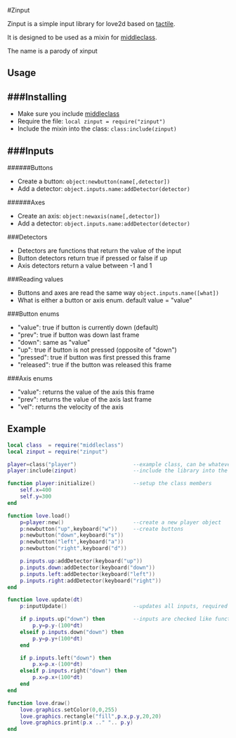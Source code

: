 #Zinput


Zinput is a simple input library for love2d based on [tactile](https://github.com/tesselode/tactile).

It is designed to be used as a mixin for [middleclass](https://github.com/kikito/middleclass).

The name is a parody of xinput


Usage
----
###Installing
-------
- Make sure you include [middleclass](https://github.com/kikito/middleclass)
- Require the file: `local zinput = require("zinput")`
- Include the mixin into the class: `class:include(zinput)`

###Inputs
-------
######Buttons
- Create a button: `object:newbutton(name[,detector])`
- Add a detector: `object.inputs.name:addDetector(detector)`

######Axes
- Create an axis: `object:newaxis(name[,detector])`
- Add a detector: `object.inputs.name:addDetector(detector)`

###Detectors
- Detectors are functions that return the value of the input
- Button detectors return true if pressed or false if up
- Axis detectors return a value between -1 and 1

###Reading values
- Buttons and axes are read the same way `object.inputs.name([what])`
- What is either a button or axis enum. default value = "value"

###Button enums
- "value":    true if button is currently down (default)
- "prev":     true if button was down last frame
- "down":     same as "value"
- "up":       true if button is not pressed (opposite of "down")
- "pressed":  true if button was first pressed this frame
- "released": true if the button was released this frame

###Axis enums
- "value":    returns the value of the axis this frame
- "prev":     returns the value of the axis last frame
- "vel":      returns the velocity of the axis

Example
-------
```lua
local class  = require("middleclass")
local zinput = require("zinput")

player=class("player")                  --example class, can be whatever you want
player:include(zinput)                  --include the library into the player class

function player:initialize()            --setup the class members
    self.x=400
    self.y=300
end

function love.load()
    p=player:new()                      --create a new player object
    p:newbutton("up",keyboard("w"))     --create buttons
    p:newbutton("down",keyboard("s"))
    p:newbutton("left",keyboard("a"))
    p:newbutton("right",keyboard("d"))

    p.inputs.up:addDetector(keyboard("up"))
    p.inputs.down:addDetector(keyboard("down"))
    p.inputs.left:addDetector(keyboard("left"))
    p.inputs.right:addDetector(keyboard("right"))
end

function love.update(dt)
    p:inputUpdate()                     --updates all inputs, required

    if p.inputs.up("down") then         --inputs are checked like functions
        p.y=p.y-(100*dt)
    elseif p.inputs.down("down") then
        p.y=p.y+(100*dt)
    end

    if p.inputs.left("down") then
        p.x=p.x-(100*dt)
    elseif p.inputs.right("down") then
        p.x=p.x+(100*dt)
    end
end

function love.draw()
    love.graphics.setColor(0,0,255)
    love.graphics.rectangle("fill",p.x,p.y,20,20)
    love.graphics.print(p.x .." ".. p.y)
end


```
